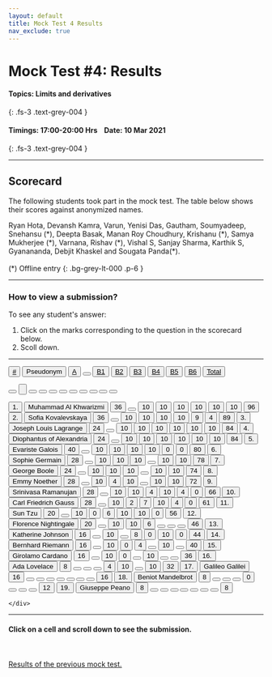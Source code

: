```yaml
---
layout: default
title: Mock Test 4 Results
nav_exclude: true
---
```



#  Mock Test #4: Results

#### Topics: Limits and derivatives
{: .fs-3 .text-grey-004 }

#### Timings: 17:00-20:00 Hrs &nbsp;&nbsp;  Date: 10 Mar 2021
{: .fs-3 .text-grey-004 }

---



## Scorecard


The following students took part in the mock test. The table below shows their scores against anonymized names.


Ryan Hota, Devansh Kamra, Varun, Yenisi Das, Gautham, Soumyadeep, Snehansu (\*), Deepta Basak, Manan Roy Choudhury,
Krishanu (\*), Samya Mukherjee (\*), Varnana, Rishav (\*), Vishal S, Sanjay Sharma, Karthik S, Gyanananda, Debjit Khaskel and Sougata Panda(\*).<br><br>
(\*) Offline entry
{: .bg-grey-lt-000 .p-6 }


---

### How to view a submission?

To see any student's answer:

1. Click on the marks corresponding to the question in the scorecard below.
2. Scoll down.


---

  <div class="markpalette">
      <div class="markpalette-keys">

<button class="markbutton white"><u>#</u></button>
<input type="button" class="markbutton white" value="Pseudonym"/>
<button class="markbutton white" ><u>A</u></button>
<button class="button white"></button>
<button class="markbutton white" ><u>B1</u></button>
<button class="markbutton white" ><u>B2</u></button>
<button class="markbutton white" ><u>B3</u></button>
<button class="markbutton white" ><u>B4</u></button>
<button class="markbutton white" ><u>B5</u></button>
<button class="markbutton white" ><u>B6</u></button>
<button class="markbutton white" ><u>Total</u></button>

<button class="markbutton white"></button>
<input type="button" class="markbutton white" value=""/>
<button class="markbutton white" ></button>
<button class="button white"></button>
<button class="markbutton white" ></button>
<button class="markbutton white" ></button>
<button class="markbutton white" ></button>
<button class="markbutton white" ></button>
<button class="markbutton white" ></button>
<button class="markbutton white" ></button>
<button class="markbutton white" ></button>





<button class="markbutton rank">1. </button>
<input type="button" class="markbutton white" value="Muhammad Al Khwarizmi"/>
<button class="markbutton blank" onclick = "markdisplay('Muhammad_Al_Khwarizmi/PartA',4)">36</button>
<button class="button white"></button>
<button class="markbutton right" onclick = "markdisplay('Muhammad_Al_Khwarizmi/B1',4)">10</button>
<button class="markbutton right" onclick = "markdisplay('Muhammad_Al_Khwarizmi/B2',4)">10</button>
<button class="markbutton right" onclick = "markdisplay('Muhammad_Al_Khwarizmi/B3',4)">10</button>
<button class="markbutton right" onclick = "markdisplay('Muhammad_Al_Khwarizmi/B4',4)">10</button>
<button class="markbutton right" onclick = "markdisplay('Muhammad_Al_Khwarizmi/B5',4)">10</button>
<button class="markbutton right" onclick = "markdisplay('Muhammad_Al_Khwarizmi/B6',4)">10</button>
<button class="markbutton total">96</button>
<button class="markbutton rank">2. </button>
<input type="button" class="markbutton white" value="Sofia Kovalevskaya"/>
<button class="markbutton blank" onclick = "markdisplay('Sofia_Kovalevskaya/PartA',4)">36</button>
<button class="button white"></button>
<button class="markbutton right" onclick = "markdisplay('Sofia_Kovalevskaya/B1',4)">10</button>
<button class="markbutton right" onclick = "markdisplay('Sofia_Kovalevskaya/B2',4)">10</button>
<button class="markbutton right" onclick = "markdisplay('Sofia_Kovalevskaya/B3',4)">10</button>
<button class="markbutton right" onclick = "markdisplay('Sofia_Kovalevskaya/B4',4)">10</button>
<button class="markbutton right" onclick = "markdisplay('Sofia_Kovalevskaya/B5',4)">9</button>
<button class="markbutton right" onclick = "markdisplay('Sofia_Kovalevskaya/B6',4)">4</button>
<button class="markbutton total">89</button>
<button class="markbutton rank">3. </button>
<input type="button" class="markbutton white" value="Joseph Louis Lagrange"/>
<button class="markbutton blank" onclick = "markdisplay('Joseph_Louis_Lagrange/PartA',4)">24</button>
<button class="button white"></button>
<button class="markbutton right" onclick = "markdisplay('Joseph_Louis_Lagrange/B1',4)">10</button>
<button class="markbutton right" onclick = "markdisplay('Joseph_Louis_Lagrange/B2',4)">10</button>
<button class="markbutton right" onclick = "markdisplay('Joseph_Louis_Lagrange/B3',4)">10</button>
<button class="markbutton right" onclick = "markdisplay('Joseph_Louis_Lagrange/B4',4)">10</button>
<button class="markbutton right" onclick = "markdisplay('Joseph_Louis_Lagrange/B5',4)">10</button>
<button class="markbutton right" onclick = "markdisplay('Joseph_Louis_Lagrange/B6',4)">10</button>
<button class="markbutton total">84</button>
<button class="markbutton rank">4. </button>
<input type="button" class="markbutton white" value="Diophantus of Alexandria"/>
<button class="markbutton blank" onclick = "markdisplay('Diophantus_of_Alexandria/PartA',4)">24</button>
<button class="button white"></button>
<button class="markbutton right" onclick = "markdisplay('Diophantus_of_Alexandria/B1',4)">10</button>
<button class="markbutton right" onclick = "markdisplay('Diophantus_of_Alexandria/B2',4)">10</button>
<button class="markbutton right" onclick = "markdisplay('Diophantus_of_Alexandria/B3',4)">10</button>
<button class="markbutton right" onclick = "markdisplay('Diophantus_of_Alexandria/B4',4)">10</button>
<button class="markbutton right" onclick = "markdisplay('Diophantus_of_Alexandria/B5',4)">10</button>
<button class="markbutton right" onclick = "markdisplay('Diophantus_of_Alexandria/B6',4)">10</button>
<button class="markbutton total">84</button>
<button class="markbutton rank">5. </button>
<input type="button" class="markbutton white" value="Evariste Galois"/>
<button class="markbutton blank" onclick = "markdisplay('Evariste_Galois/PartA',4)">40</button>
<button class="button white"></button>
<button class="markbutton right" onclick = "markdisplay('Evariste_Galois/B1',4)">10</button>
<button class="markbutton right" onclick = "markdisplay('Evariste_Galois/B2',4)">10</button>
<button class="markbutton right" onclick = "markdisplay('Evariste_Galois/B3',4)">10</button>
<button class="markbutton right" onclick = "markdisplay('Evariste_Galois/B4',4)">10</button>
<button class="markbutton wrong" onclick = "markdisplay('Evariste_Galois/B5',4)">0</button>
<button class="markbutton wrong" onclick = "markdisplay('Evariste_Galois/B6',4)">0</button>
<button class="markbutton total">80</button>
<button class="markbutton rank">6. </button>
<input type="button" class="markbutton white" value="Sophie Germain"/>
<button class="markbutton blank" onclick = "markdisplay('Sophie_Germain/PartA',4)">28</button>
<button class="button white"></button>
<button class="markbutton right" onclick = "markdisplay('Sophie_Germain/B1',4)">10</button>
<button class="markbutton right" onclick = "markdisplay('Sophie_Germain/B2',4)">10</button>
<button class="markbutton right" onclick = "markdisplay('Sophie_Germain/B3',4)">10</button>
<button class="button blank"></button>
<button class="markbutton right" onclick = "markdisplay('Sophie_Germain/B5',4)">10</button>
<button class="markbutton right" onclick = "markdisplay('Sophie_Germain/B6',4)">10</button>
<button class="markbutton total">78</button>
<button class="markbutton rank">7. </button>
<input type="button" class="markbutton white" value="George Boole"/>
<button class="markbutton blank" onclick = "markdisplay('George_Boole/PartA',4)">24</button>
<button class="button white"></button>
<button class="markbutton right" onclick = "markdisplay('George_Boole/B1',4)">10</button>
<button class="markbutton right" onclick = "markdisplay('George_Boole/B2',4)">10</button>
<button class="markbutton right" onclick = "markdisplay('George_Boole/B3',4)">10</button>
<button class="button blank"></button>
<button class="markbutton right" onclick = "markdisplay('George_Boole/B5',4)">10</button>
<button class="markbutton right" onclick = "markdisplay('George_Boole/B6',4)">10</button>
<button class="markbutton total">74</button>
<button class="markbutton rank">8. </button>
<input type="button" class="markbutton white" value="Emmy Noether"/>
<button class="markbutton blank" onclick = "markdisplay('Emmy_Noether/PartA',4)">28</button>
<button class="button white"></button>
<button class="markbutton right" onclick = "markdisplay('Emmy_Noether/B1',4)">10</button>
<button class="markbutton right" onclick = "markdisplay('Emmy_Noether/B2',4)">4</button>
<button class="markbutton right" onclick = "markdisplay('Emmy_Noether/B3',4)">10</button>
<button class="button blank"></button>
<button class="markbutton right" onclick = "markdisplay('Emmy_Noether/B5',4)">10</button>
<button class="markbutton right" onclick = "markdisplay('Emmy_Noether/B6',4)">10</button>
<button class="markbutton total">72</button>
<button class="markbutton rank">9. </button>
<input type="button" class="markbutton white" value="Srinivasa Ramanujan"/>
<button class="markbutton blank" onclick = "markdisplay('Srinivasa_Ramanujan/PartA',4)">28</button>
<button class="button white"></button>
<button class="markbutton right" onclick = "markdisplay('Srinivasa_Ramanujan/B1',4)">10</button>
<button class="markbutton right" onclick = "markdisplay('Srinivasa_Ramanujan/B2',4)">10</button>
<button class="markbutton right" onclick = "markdisplay('Srinivasa_Ramanujan/B3',4)">4</button>
<button class="markbutton right" onclick = "markdisplay('Srinivasa_Ramanujan/B4',4)">10</button>
<button class="markbutton right" onclick = "markdisplay('Srinivasa_Ramanujan/B5',4)">4</button>
<button class="markbutton wrong" onclick = "markdisplay('Srinivasa_Ramanujan/B6',4)">0</button>
<button class="markbutton total">66</button>
<button class="markbutton rank">10. </button>
<input type="button" class="markbutton white" value="Carl Friedrich Gauss"/>
<button class="markbutton blank" onclick = "markdisplay('Carl_Friedrich_Gauss/PartA',4)">28</button>
<button class="button white"></button>
<button class="markbutton right" onclick = "markdisplay('Carl_Friedrich_Gauss/B1',4)">10</button>
<button class="markbutton wrong" onclick = "markdisplay('Carl_Friedrich_Gauss/B2',4)">2</button>
<button class="markbutton right" onclick = "markdisplay('Carl_Friedrich_Gauss/B3',4)">7</button>
<button class="markbutton right" onclick = "markdisplay('Carl_Friedrich_Gauss/B4',4)">10</button>
<button class="markbutton right" onclick = "markdisplay('Carl_Friedrich_Gauss/B5',4)">4</button>
<button class="markbutton wrong" onclick = "markdisplay('Carl_Friedrich_Gauss/B6',4)">0</button>
<button class="markbutton total">61</button>
<button class="markbutton rank">11. </button>
<input type="button" class="markbutton white" value="Sun Tzu"/>
<button class="markbutton blank" onclick = "markdisplay('Sun_Tzu/PartA',4)">20</button>
<button class="button white"></button>
<button class="markbutton right" onclick = "markdisplay('Sun_Tzu/B1',4)">10</button>
<button class="markbutton wrong" onclick = "markdisplay('Sun_Tzu/B2',4)">0</button>
<button class="markbutton right" onclick = "markdisplay('Sun_Tzu/B3',4)">6</button>
<button class="markbutton right" onclick = "markdisplay('Sun_Tzu/B4',4)">10</button>
<button class="markbutton right" onclick = "markdisplay('Sun_Tzu/B5',4)">10</button>
<button class="markbutton wrong" onclick = "markdisplay('Sun_Tzu/B6',4)">0</button>
<button class="markbutton total">56</button>
<button class="markbutton rank">12. </button>
<input type="button" class="markbutton white" value="Florence Nightingale"/>
<button class="markbutton blank" onclick = "markdisplay('Florence_Nightingale/PartA',4)">20</button>
<button class="button white"></button>
<button class="markbutton right" onclick = "markdisplay('Florence_Nightingale/B1',4)">10</button>
<button class="markbutton right" onclick = "markdisplay('Florence_Nightingale/B2',4)">10</button>
<button class="markbutton right" onclick = "markdisplay('Florence_Nightingale/B3',4)">6</button>
<button class="button blank"></button>
<button class="button blank"></button>
<button class="button blank"></button>
<button class="markbutton total">46</button>
<button class="markbutton rank">13. </button>
<input type="button" class="markbutton white" value="Katherine Johnson"/>
<button class="markbutton blank" onclick = "markdisplay('Katherine_Johnson/PartA',4)">16</button>
<button class="button white"></button>
<button class="markbutton right" onclick = "markdisplay('Katherine_Johnson/B1',4)">10</button>
<button class="button blank"></button>
<button class="markbutton right" onclick = "markdisplay('Katherine_Johnson/B3',4)">8</button>
<button class="markbutton wrong" onclick = "markdisplay('Katherine_Johnson/B4',4)">0</button>
<button class="markbutton right" onclick = "markdisplay('Katherine_Johnson/B5',4)">10</button>
<button class="markbutton wrong" onclick = "markdisplay('Katherine_Johnson/B6',4)">0</button>
<button class="markbutton total">44</button>
<button class="markbutton rank">14. </button>
<input type="button" class="markbutton white" value="Bernhard Riemann"/>
<button class="markbutton blank" onclick = "markdisplay('Bernhard_Riemann/PartA',4)">16</button>
<button class="button white"></button>
<button class="markbutton right" onclick = "markdisplay('Bernhard_Riemann/B1',4)">10</button>
<button class="markbutton wrong" onclick = "markdisplay('Bernhard_Riemann/B2',4)">0</button>
<button class="markbutton right" onclick = "markdisplay('Bernhard_Riemann/B3',4)">4</button>
<button class="button blank"></button>
<button class="markbutton right" onclick = "markdisplay('Bernhard_Riemann/B5',4)">10</button>
<button class="button blank"></button>
<button class="markbutton total">40</button>
<button class="markbutton rank">15. </button>
<input type="button" class="markbutton white" value="Girolamo Cardano"/>
<button class="markbutton blank" onclick = "markdisplay('Girolamo_Cardano/PartA',4)">16</button>
<button class="button white"></button>
<button class="markbutton right" onclick = "markdisplay('Girolamo_Cardano/B1',4)">10</button>
<button class="markbutton wrong" onclick = "markdisplay('Girolamo_Cardano/B2',4)">0</button>
<button class="button blank"></button>
<button class="markbutton right" onclick = "markdisplay('Girolamo_Cardano/B4',4)">10</button>
<button class="button blank"></button>
<button class="button blank"></button>
<button class="markbutton total">36</button>
<button class="markbutton rank">16. </button>
<input type="button" class="markbutton white" value="Ada Lovelace"/>
<button class="markbutton blank" onclick = "markdisplay('Ada_Lovelace/PartA',4)">8</button>
<button class="button white"></button>
<button class="button blank"></button>
<button class="button blank"></button>
<button class="markbutton right" onclick = "markdisplay('Ada_Lovelace/B3',4)">4</button>
<button class="markbutton right" onclick = "markdisplay('Ada_Lovelace/B4',4)">10</button>
<button class="button blank"></button>
<button class="markbutton right" onclick = "markdisplay('Ada_Lovelace/B6',4)">10</button>
<button class="markbutton total">32</button>
<button class="markbutton rank">17. </button>
<input type="button" class="markbutton white" value="Galileo Galilei"/>
<button class="markbutton blank" onclick = "markdisplay('Galileo_Galilei/PartA',4)">16</button>
<button class="button white"></button>
<button class="button blank"></button>
<button class="button blank"></button>
<button class="button blank"></button>
<button class="button blank"></button>
<button class="button blank"></button>
<button class="button blank"></button>
<button class="markbutton total">16</button>
<button class="markbutton rank">18. </button>
<input type="button" class="markbutton white" value="Beniot Mandelbrot"/>
<button class="markbutton blank" onclick = "markdisplay('Beniot_Mandelbrot/PartA',4)">8</button>
<button class="button white"></button>
<button class="button blank"></button>
<button class="button blank"></button>
<button class="markbutton wrong" onclick = "markdisplay('Beniot_Mandelbrot/B3',4)">0</button>
<button class="button blank"></button>
<button class="button blank"></button>
<button class="button blank"></button>
<button class="markbutton total">12</button>
<button class="markbutton rank">19. </button>
<input type="button" class="markbutton white" value="Giuseppe Peano"/>
<button class="markbutton blank" onclick = "markdisplay('Giuseppe_Peano/PartA',4)">8</button>
<button class="button white"></button>
<button class="button blank"></button>
<button class="button blank"></button>
<button class="button blank"></button>
<button class="button blank"></button>
<button class="button blank"></button>
<button class="button blank"></button>
<button class="markbutton total">8</button>



    </div>
</div>


<hr>

<div style="min-height:2px" id="themarktext">
<h4>Click on a cell and scroll down to see the submission.</h4>
</div>


<br>
<br>
<a href="/docs/mock_test/003_feb_28_scorecard">Results of the previous mock test.</a>
<br>



